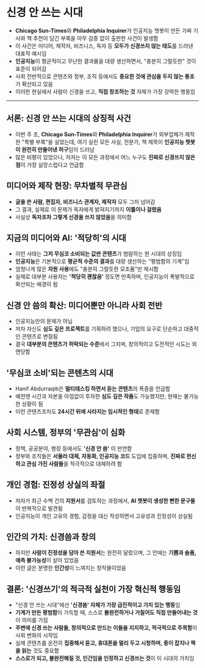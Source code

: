 # 신경 안 쓰는 시대


* **Chicago Sun-Times**와 **Philadelphia Inquirer**가 인공지능 챗봇이 만든 가짜 기사와 책 추천이 담긴 부록을 아무 검증 없이 출판한 사건이 발생함
* 이 사건은 미디어, 제작자, 비즈니스, 독자 등 **모두가 신경쓰지 않는 태도**를 드러낸 대표적 예시임
* **인공지능**이 평균적이고 무난한 결과물을 대량 생산하면서, "충분히 그럴듯한" 것이 표준이 되어감
* 사회 전반적으로 콘텐츠와 정부, 조직 등에서도 **중요한 것에 관심을 두지 않는 풍조**가 확산되고 있음
* 이러한 현실에서 사람이 신경을 쓰고, **직접 창조하는 것** 자체가 가장 강력한 행동임

---

서론: 신경 안 쓰는 시대의 상징적 사건
----------------------

* 이번 주 초, **Chicago Sun-Times**와 **Philadelphia Inquirer**가 외부업체가 제작한 "특별 부록"을 실었는데, 여기 실린 모든 사실, 전문가, 책 제목이 **인공지능 챗봇이 완전히 만들어낸 허구**임이 드러남
* 많은 비평이 있었으나, 저자는 이 모든 과정에서 어느 누구도 **진짜로 신경쓰지 않은 점**이 가장 실망스럽다고 언급함

미디어와 제작 현장: 무차별적 무관심
--------------------

* **글을 쓴 사람, 편집자, 비즈니스 관계자, 제작자** 모두 그저 넘어감
* 그 결과, 실제로 이 문제가 독자에게 밝혀지기까지 **이틀이나 걸렸음**
* 사실상 **독자조차 그렇게 신경을 쓰지 않았음**을 의미함

지금의 미디어와 AI: '적당히'의 시대
----------------------

* 이런 사태는 **그저 무심코 소비되는 값싼 콘텐츠**가 범람하는 현 시대의 상징임
* **인공지능**은 기본적으로 **평균적 수준의 결과**를 대량 생산하는 "평범함의 기계"임
* 엄청나게 많은 **자원 사용**에도 "충분히 그럴듯한 모조품"만 제시함
* 실제로 대부분 사용자는 **'적당히 괜찮음'** 정도면 만족하며, 인공지능이 폭발적으로 확산되는 배경이 됨

신경 안 씀의 확산: 미디어뿐만 아니라 사회 전반
---------------------------

* 인공지능만의 문제가 아님
* 저자 자신도 **심도 깊은 프로젝트**를 기획하려 했으나, 기업의 요구로 단순하고 대중적인 콘텐츠로 변질됨
* 결국 **대부분의 콘텐츠가 허락되는 수준**에서 그치며, 창의적이고 도전적인 시도는 외면당함

'무심코 소비'되는 콘텐츠의 시대
------------------

* Hanif Abdurraqib은 **멀티태스킹 하면서 듣는 콘텐츠**의 폭증을 언급함
* 예전엔 시간과 자본을 아낌없이 투자한 **심도 깊은 작품**도 가능했지만, 현재는 불가능한 상황이 됨
* 이런 콘텐츠조차도 **24시간 뒤에 사라지는 임시적인 형태**로 존재함

사회 시스템, 정부의 '무관심'이 심화
---------------------

* 정책, 공공분야, 행정 등에서도 **'신경 안 씀'** 이 만연함
* 정부와 조직들은 **서둘러 대체, 자동화, 인공지능 코드** 도입에 집중하며, **진짜로 헌신하고 관심 가진 사람들**을 적극적으로 대체하려 함

개인 경험: 진정성 상실의 좌절
-----------------

* 저자가 최근 수백 건의 **지원서**를 검토하는 과정에서, **AI 챗봇이 생성한 뻔한 문구들**이 반복적으로 발견됨
* 인공지능이 개인 고유의 경험, 감정을 대신 작성하면서 고유성과 진정성이 상실됨

인간의 가치: 신경씀과 창의
---------------

* 하지만 **사람이 진정성을 담아 쓴 지원서**는 완전히 달랐으며, 그 안에는 **기쁨과 슬픔, 예측 불가능성**이 살아 있었음
* 이런 글은 분명한 **인간성**이 느껴지는 창작물이었음

결론: '신경쓰기'의 적극적 실천이 가장 혁신적 행동임
------------------------------

* "신경 안 쓰는 시대"에선 **'신경씀' 자체가 가장 급진적이고 가치 있는 행동**임
* **기계가 만든 평범함**이 가득할 때, 스스로 **불완전하거나 거칠어도 직접 만들어내는 것**이 의미를 가짐
* **주변에 신경 쓰는 사람들, 창의적으로 만드는 이들을 지지하고, 적극적으로 주목함**이 사회 변화의 시작임
* 실제 콘텐츠를 온전히 **집중해서 듣고, 휴대폰을 멀리 두고 시청하며, 종이 잡지나 책을 읽는** 것도 중요함
* **스스로가 되고, 불완전해질 것, 인간임을 인정하고 신경쓰는 것**이 이 시대의 가치임
